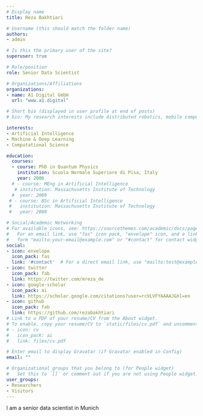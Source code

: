 ```yaml
---
# Display name
title: Reza Bakhtiari

# Username (this should match the folder name)
authors:
- admin

# Is this the primary user of the site?
superuser: true

# Role/position
role: Senior Data Scientist

# Organizations/Affiliations
organizations:
- name: A1 Digital GmbH
  url: "www.a1.digital"

# Short bio (displayed in user profile at end of posts)
# bio: My research interests include distributed robotics, mobile computing and programmable matter.

interests:
- Artificial Intelligence
- Machine & Deep Learning
- Computational Science

education:
  courses:
  - course: PhD in Quantum Physics
    institution: Scuola Normale Superiore di Pisa, Italy
    year: 2006
  # - course: MEng in Artificial Intelligence
   # institution: Massachusetts Institute of Technology
  #  year: 2009
 # - course: BSc in Artificial Intelligence
 #   institution: Massachusetts Institute of Technology
 #   year: 2008

# Social/Academic Networking
# For available icons, see: https://sourcethemes.com/academic/docs/page-builder/#icons
#   For an email link, use "fas" icon pack, "envelope" icon, and a link in the
#   form "mailto:your-email@example.com" or "#contact" for contact widget.
social:
- icon: envelope
  icon_pack: fas
  link: '#contact'  # For a direct email link, use "mailto:test@example.org".
- icon: twitter
  icon_pack: fab
  link: https://twitter.com/mreza_de
- icon: google-scholar
  icon_pack: ai
  link: https://scholar.google.com/citations?user=rcVLVFYAAAAJ&hl=en
- icon: github
  icon_pack: fab
  link: https://github.com/rezabakhtiari
# Link to a PDF of your resume/CV from the About widget.
# To enable, copy your resume/CV to `static/files/cv.pdf` and uncomment the lines below.
# - icon: cv
#   icon_pack: ai
#   link: files/cv.pdf

# Enter email to display Gravatar (if Gravatar enabled in Config)
email: ""

# Organizational groups that you belong to (for People widget)
#   Set this to `[]` or comment out if you are not using People widget.
user_groups:
- Researchers
- Visitors
---
```


I am a senior data scientist in Munich

